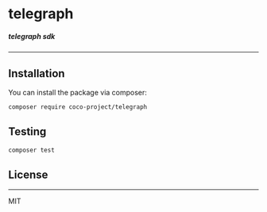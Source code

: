 
# telegraph

##### telegraph sdk

---


## Installation

You can install the package via composer:

```bash
composer require coco-project/telegraph
```

## Testing

``` bash
composer test
```

## License

---

MIT
